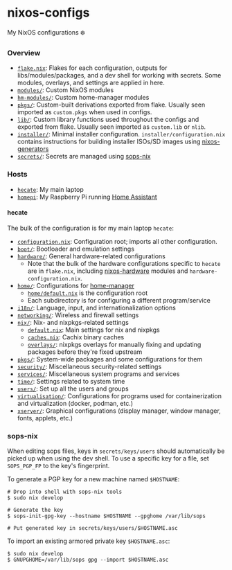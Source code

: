 # nixos-configs

My NixOS configurations :snowflake:

### Overview

- [`flake.nix`](flake.nix): Flakes for each configuration, outputs for libs/modules/packages, and a dev shell for working with secrets. Some modules, overlays, and settings are applied in here.
- [`modules/`](modules/): Custom NixOS modules
- [`hm-modules/`](hm-modules/): Custom home-manager modules
- [`pkgs/`](pkgs/): Custom-built derivations exported from flake. Usually seen imported as `custom.pkgs` when used in configs.
- [`lib/`](lib/): Custom library functions used throughout the configs and exported from flake. Usually seen imported as `custom.lib` or `nlib`.
- [`installer/`](installer/): Minimal installer configuration. `installer/configuration.nix` contains instructions for building installer ISOs/SD images using [nixos-generators](https://github.com/nix-community/nixos-generators)
- [`secrets/`](secrets/): Secrets are managed using [sops-nix](https://github.com/Mic92/sops-nix)

### Hosts

- [`hecate`](hecate/): My main laptop
- [`homepi`](homepi/): My Raspberry Pi running [Home Assistant](https://www.home-assistant.io/)

#### hecate

The bulk of the configuration is for my main laptop `hecate`:

- [`configuration.nix`](configuration.nix): Configuration root; imports all other configuration.
- [`boot/`](boot/): Bootloader and emulation settings
- [`hardware/`](hardware/): General hardware-related configurations
  - Note that the bulk of the hardware configurations specific to `hecate` are in `flake.nix`, including [nixos-hardware](https://github.com/NixOS/nixos-hardware/) modules and `hardware-configuration.nix`.
- [`home/`](home/): Configurations for [home-manager](https://github.com/nix-community/home-manager/)
  - [`home/default.nix`](home/default.nix) is the configuration root
  - Each subdirectory is for configuring a different program/service
- [`i18n/`](i18n/): Language, input, and internationalization options
- [`networking/`](networking/): Wireless and firewall settings
- [`nix/`](nix/): Nix- and nixpkgs-related settings
  - [`default.nix`](default.nix): Main settings for nix and nixpkgs
  - [`caches.nix`](caches.nix): Cachix binary caches
  - [`overlays/`](overlays/): nixpkgs overlays for manually fixing and updating packages before they're fixed upstream
- [`pkgs/`](pkgs/): System-wide packages and some configurations for them
- [`security/`](security/): Miscellaneous security-related settings
- [`services/`](services/): Miscellaneous system programs and services
- [`time/`](time/): Settings related to system time
- [`users/`](users/): Set up all the users and groups
- [`virtualisation/`](virtualisation/): Configurations for programs used for containerization and virtualization (docker, podman, etc.)
- [`xserver/`](xserver/): Graphical configurations (display manager, window manager, fonts, applets, etc.)

### sops-nix

When editing sops files, keys in `secrets/keys/users` should automatically be
picked up when using the dev shell. To use a specific key for a file, set
`SOPS_PGP_FP` to the key's fingerprint.

To generate a PGP key for a new machine named `$HOSTNAME`:

```
# Drop into shell with sops-nix tools
$ sudo nix develop

# Generate the key
$ sops-init-gpg-key --hostname $HOSTNAME --gpghome /var/lib/sops

# Put generated key in secrets/keys/users/$HOSTNAME.asc
```

To import an existing armored private key `$HOSTNAME.asc`:

```
$ sudo nix develop
$ GNUPGHOME=/var/lib/sops gpg --import $HOSTNAME.asc
```

